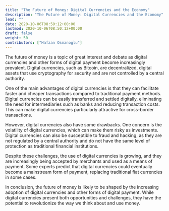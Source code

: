 ```yaml
---
title: "The Future of Money: Digital Currencies and the Economy"
description: "The Future of Money: Digital Currencies and the Economy"
lead: ""
date: 2020-10-06T08:50:12+00:00
lastmod: 2020-10-06T08:50:12+00:00
draft: false
weight: 50
contributors: ["Hafzan Osmanoglu"]
---
```


The future of money is a topic of great interest and debate as digital currencies and other forms of digital payment become increasingly prevalent. Digital currencies, such as Bitcoin, are decentralized, digital assets that use cryptography for security and are not controlled by a central authority.

One of the main advantages of digital currencies is that they can facilitate faster and cheaper transactions compared to traditional payment methods. Digital currencies can be easily transferred and settled digitally, eliminating the need for intermediaries such as banks and reducing transaction costs. This can make digital currencies particularly attractive for cross-border transactions.

However, digital currencies also have some drawbacks. One concern is the volatility of digital currencies, which can make them risky as investments. Digital currencies can also be susceptible to fraud and hacking, as they are not regulated by a central authority and do not have the same level of protection as traditional financial institutions.

Despite these challenges, the use of digital currencies is growing, and they are increasingly being accepted by merchants and used as a means of payment. Some experts predict that digital currencies could eventually become a mainstream form of payment, replacing traditional fiat currencies in some cases.

In conclusion, the future of money is likely to be shaped by the increasing adoption of digital currencies and other forms of digital payment. While digital currencies present both opportunities and challenges, they have the potential to revolutionize the way we think about and use money.
